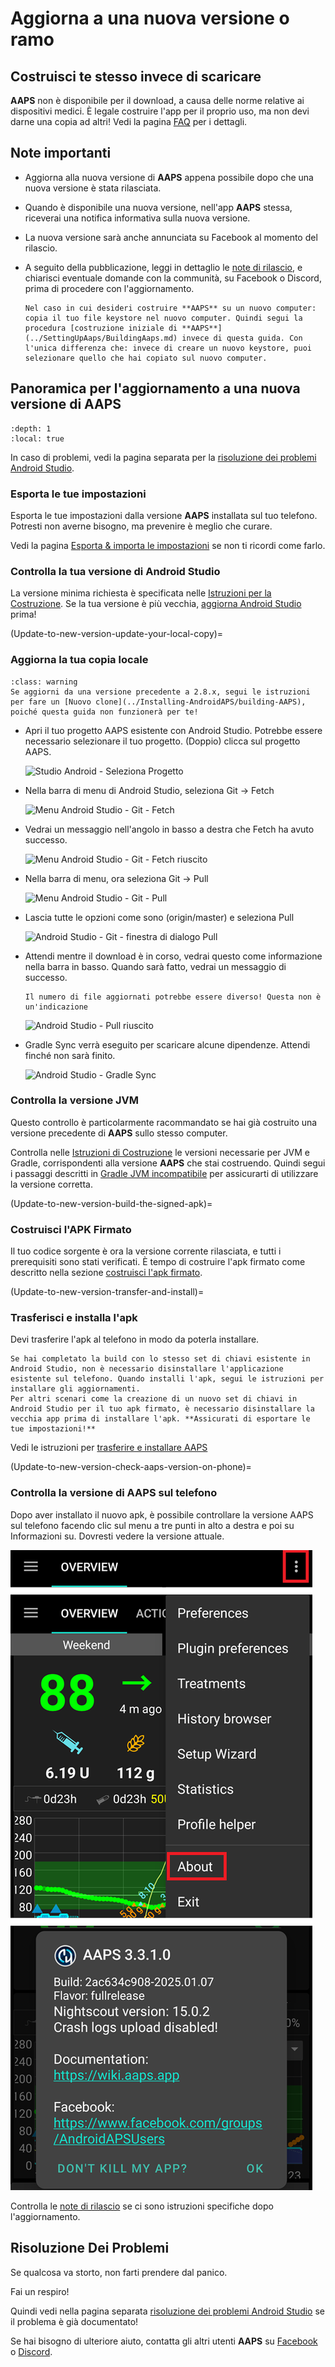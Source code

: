 # Aggiorna a una nuova versione o ramo

## Costruisci te stesso invece di scaricare

**AAPS** non è disponibile per il download, a causa delle norme relative ai dispositivi medici. È legale costruire l'app per il proprio uso, ma non devi darne una copia ad altri! Vedi la pagina [FAQ](../UsefulLinks/FAQ.md) per i dettagli.

## Note importanti
* Aggiorna alla nuova versione di **AAPS** appena possibile dopo che una nuova versione è stata rilasciata.
* Quando è disponibile una nuova versione, nell'app **AAPS** stessa, riceverai una notifica informativa sulla nuova versione.
* La nuova versione sarà anche annunciata su Facebook al momento del rilascio.
* A seguito della pubblicazione, leggi in dettaglio le [note di rilascio](ReleaseNotes.md), e chiarisci eventuale domande con la communità, su Facebook o Discord, prima di procedere con l'aggiornamento.

  ```{note}
  Nel caso in cui desideri costruire **AAPS** su un nuovo computer: copia il tuo file keystore nel nuovo computer. Quindi segui la procedura [costruzione iniziale di **AAPS**](../SettingUpAaps/BuildingAaps.md) invece di questa guida. Con l'unica differenza che: invece di creare un nuovo keystore, puoi selezionare quello che hai copiato sul nuovo computer.
  ```

## Panoramica per l'aggiornamento a una nuova versione di AAPS

```{contents} Steps for updating to a new version of AAPS
:depth: 1
:local: true
```

In caso di problemi, vedi la pagina separata per la [risoluzione dei problemi Android Studio](../GettingHelp/TroubleshootingAndroidStudio).

### Esporta le tue impostazioni

Esporta le tue impostazioni dalla versione **AAPS** installata sul tuo telefono. Potresti non averne bisogno, ma prevenire è meglio che curare.

Vedi la pagina [Esporta & importa le impostazioni](ExportImportSettings.md) se non ti ricordi come farlo.

### Controlla la tua versione di Android Studio

La versione minima richiesta è specificata nelle [Istruzioni per la Costruzione](#Building-APK-recommended-specification-of-computer-for-building-apk-file). Se la tua versione è più vecchia, [aggiorna Android Studio](#Building-APK-install-android-studio) prima!

(Update-to-new-version-update-your-local-copy)=
### Aggiorna la tua copia locale

```{admonition} WARNING
:class: warning
Se aggiorni da una versione precedente a 2.8.x, segui le istruzioni per fare un [Nuovo clone](../Installing-AndroidAPS/building-AAPS), poiché questa guida non funzionerà per te!
```

* Apri il tuo progetto AAPS esistente con Android Studio. Potrebbe essere necessario selezionare il tuo progetto. (Doppio) clicca sul progetto AAPS.

  ![Studio Android - Seleziona Progetto](../images/update/01_ProjectSelection.png)

* Nella barra di menu di Android Studio, seleziona Git -> Fetch

   ![Menu Android Studio - Git - Fetch](../images/update/02_GitFetch.png)

* Vedrai un messaggio nell'angolo in basso a destra che Fetch ha avuto successo.

   ![Menu Android Studio - Git - Fetch riuscito](../images/update/03_GitFetchSuccessful.png)

* Nella barra di menu, ora seleziona Git -> Pull

   ![Menu Android Studio - Git - Pull](../images/update/04_GitPull.png)

* Lascia tutte le opzioni come sono (origin/master) e seleziona Pull

   ![Android Studio - Git - finestra di dialogo Pull](../images/update/05_GitPullOptions.png)

* Attendi mentre il download è in corso, vedrai questo come informazione nella barra in basso. Quando sarà fatto, vedrai un messaggio di successo.

  ```{note}
  Il numero di file aggiornati potrebbe essere diverso! Questa non è un'indicazione
  ```

   ![Android Studio - Pull riuscito](../images/update/06_GitPullSuccess.png)

* Gradle Sync verrà eseguito per scaricare alcune dipendenze. Attendi finché non sarà finito.

  ![Android Studio - Gradle Sync](../images/studioSetup/40_BackgroundTasks.png)

### Controlla la versione JVM

Questo controllo è particolarmente racommandato se hai già costruito una versione precedente di **AAPS** sullo stesso computer.

Controlla nelle [Istruzioni di Costruzione](#Building-APK-recommended-specification-of-computer-for-building-apk-file) le versioni necessarie per JVM e Gradle, corrispondenti alla versione **AAPS** che stai costruendo. Quindi segui i passaggi descritti in [Gradle JVM incompatibile](#incompatible-gradle-jvm) per assicurarti di utilizzare la versione corretta.

(Update-to-new-version-build-the-signed-apk)=
### Costruisci l'APK Firmato

Il tuo codice sorgente è ora la versione corrente rilasciata, e tutti i prerequisiti sono stati verificati. È tempo di costruire l'apk firmato come descritto nella sezione [costruisci l'apk firmato](#Building-APK-generate-signed-apk).

(Update-to-new-version-transfer-and-install)=

### Trasferisci e installa l'apk
Devi trasferire l'apk al telefono in modo da poterla installare.

```{note}
Se hai completato la build con lo stesso set di chiavi esistente in Android Studio, non è necessario disinstallare l'applicazione esistente sul telefono. Quando installi l'apk, segui le istruzioni per installare gli aggiornamenti.
Per altri scenari come la creazione di un nuovo set di chiavi in Android Studio per il tuo apk firmato, è necessario disinstallare la vecchia app prima di installare l'apk. **Assicurati di esportare le tue impostazioni!**
```

Vedi le istruzioni per [trasferire e installare AAPS](../SettingUpAaps/TransferringAndInstallingAaps.md)

(Update-to-new-version-check-aaps-version-on-phone)=
### Controlla la versione di AAPS sul telefono

Dopo aver installato il nuovo apk, è possibile controllare la versione AAPS sul telefono facendo clic sul menu a tre punti in alto a destra e poi su Informazioni su. Dovresti vedere la versione attuale.

![Versione AAPS installata](../images/Update_VersionCheck.png)

Controlla le [note di rilascio](../Maintenance/ReleaseNotes.md) se ci sono istruzioni specifiche dopo l'aggiornamento.

## Risoluzione Dei Problemi

Se qualcosa va storto, non farti prendere dal panico.

Fai un respiro!

Quindi vedi nella pagina separata [risoluzione dei problemi Android Studio](../GettingHelp/TroubleshootingAndroidStudio) se il problema è già documentato!

Se hai bisogno di ulteriore aiuto, contatta gli altri utenti **AAPS** su [Facebook](https://www.facebook.com/groups/AndroidAPSUsers) o [Discord](https://discord.gg/4fQUWHZ4Mw).